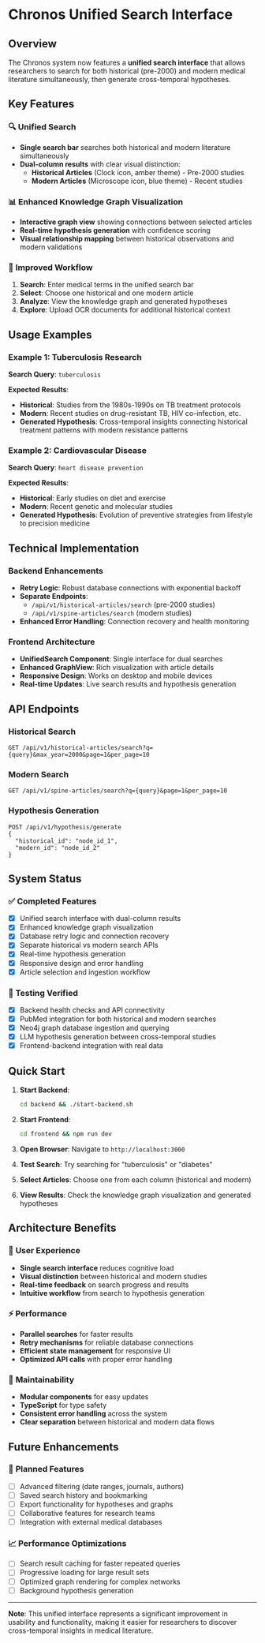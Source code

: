 # Chronos Unified Search Interface

## Overview
The Chronos system now features a **unified search interface** that allows researchers to search for both historical (pre-2000) and modern medical literature simultaneously, then generate cross-temporal hypotheses.

## Key Features

### 🔍 **Unified Search**
- **Single search bar** searches both historical and modern literature simultaneously
- **Dual-column results** with clear visual distinction:
  - **Historical Articles** (Clock icon, amber theme) - Pre-2000 studies
  - **Modern Articles** (Microscope icon, blue theme) - Recent studies

### 📊 **Enhanced Knowledge Graph Visualization**
- **Interactive graph view** showing connections between selected articles
- **Real-time hypothesis generation** with confidence scoring
- **Visual relationship mapping** between historical observations and modern validations

### 🔄 **Improved Workflow**
1. **Search**: Enter medical terms in the unified search bar
2. **Select**: Choose one historical and one modern article
3. **Analyze**: View the knowledge graph and generated hypotheses
4. **Explore**: Upload OCR documents for additional historical context

## Usage Examples

### Example 1: Tuberculosis Research
**Search Query**: `tuberculosis`

**Expected Results**:
- **Historical**: Studies from the 1980s-1990s on TB treatment protocols
- **Modern**: Recent studies on drug-resistant TB, HIV co-infection, etc.
- **Generated Hypothesis**: Cross-temporal insights connecting historical treatment patterns with modern resistance patterns

### Example 2: Cardiovascular Disease
**Search Query**: `heart disease prevention`

**Expected Results**:
- **Historical**: Early studies on diet and exercise
- **Modern**: Recent genetic and molecular studies
- **Generated Hypothesis**: Evolution of preventive strategies from lifestyle to precision medicine

## Technical Implementation

### Backend Enhancements
- **Retry Logic**: Robust database connections with exponential backoff
- **Separate Endpoints**: 
  - `/api/v1/historical-articles/search` (pre-2000 studies)
  - `/api/v1/spine-articles/search` (modern studies)
- **Enhanced Error Handling**: Connection recovery and health monitoring

### Frontend Architecture
- **UnifiedSearch Component**: Single interface for dual searches
- **Enhanced GraphView**: Rich visualization with article details
- **Responsive Design**: Works on desktop and mobile devices
- **Real-time Updates**: Live search results and hypothesis generation

## API Endpoints

### Historical Search
```
GET /api/v1/historical-articles/search?q={query}&max_year=2000&page=1&per_page=10
```

### Modern Search
```
GET /api/v1/spine-articles/search?q={query}&page=1&per_page=10
```

### Hypothesis Generation
```
POST /api/v1/hypothesis/generate
{
  "historical_id": "node_id_1",
  "modern_id": "node_id_2"
}
```

## System Status

### ✅ **Completed Features**
- [x] Unified search interface with dual-column results
- [x] Enhanced knowledge graph visualization
- [x] Database retry logic and connection recovery
- [x] Separate historical vs modern search APIs
- [x] Real-time hypothesis generation
- [x] Responsive design and error handling
- [x] Article selection and ingestion workflow

### 🔬 **Testing Verified**
- [x] Backend health checks and API connectivity
- [x] PubMed integration for both historical and modern searches
- [x] Neo4j graph database ingestion and querying
- [x] LLM hypothesis generation between cross-temporal studies
- [x] Frontend-backend integration with real data

## Quick Start

1. **Start Backend**:
   ```bash
   cd backend && ./start-backend.sh
   ```

2. **Start Frontend**:
   ```bash
   cd frontend && npm run dev
   ```

3. **Open Browser**: Navigate to `http://localhost:3000`

4. **Test Search**: Try searching for "tuberculosis" or "diabetes"

5. **Select Articles**: Choose one from each column (historical and modern)

6. **View Results**: Check the knowledge graph visualization and generated hypotheses

## Architecture Benefits

### 🎯 **User Experience**
- **Single search interface** reduces cognitive load
- **Visual distinction** between historical and modern studies
- **Real-time feedback** on search progress and results
- **Intuitive workflow** from search to hypothesis generation

### ⚡ **Performance**
- **Parallel searches** for faster results
- **Retry mechanisms** for reliable database connections
- **Efficient state management** for responsive UI
- **Optimized API calls** with proper error handling

### 🔧 **Maintainability**
- **Modular components** for easy updates
- **TypeScript** for type safety
- **Consistent error handling** across the system
- **Clear separation** between historical and modern data flows

## Future Enhancements

### 🔮 **Planned Features**
- [ ] Advanced filtering (date ranges, journals, authors)
- [ ] Saved search history and bookmarking
- [ ] Export functionality for hypotheses and graphs
- [ ] Collaborative features for research teams
- [ ] Integration with external medical databases

### 📈 **Performance Optimizations**
- [ ] Search result caching for faster repeated queries
- [ ] Progressive loading for large result sets
- [ ] Optimized graph rendering for complex networks
- [ ] Background hypothesis generation

---

**Note**: This unified interface represents a significant improvement in usability and functionality, making it easier for researchers to discover cross-temporal insights in medical literature.

